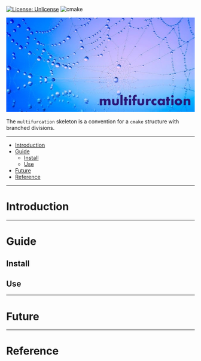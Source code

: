 [![License: Unlicense](https://img.shields.io/badge/license-Unlicense-blue.svg)](http://unlicense.org/)
![cmake](https://github.com/ipotqo/multifurcation/actions/workflows/cmake.yml/badge.svg)

![multifurcation_banner](assets/multifurcation_banner.jpg)

The `multifurcation` skeleton is a convention for a `cmake` structure with branched divisions.

---

- [Introduction](#introduction)
- [Guide](#guide)
    - [Install](#install)
    - [Use](#use)
- [Future](#future)
- [Reference](#reference)

---

# Introduction


---

# Guide

## Install

## Use

---

# Future

---

# Reference